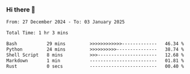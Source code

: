 ### Hi there 👋

<!--
**ututono/ututono** is a ✨ _special_ ✨ repository because its `README.md` (this file) appears on your GitHub profile.

Here are some ideas to get you started:

- 🔭 I’m currently working on ...
- 🌱 I’m currently learning ...
- 👯 I’m looking to collaborate on ...
- 🤔 I’m looking for help with ...
- 💬 Ask me about ...
- 📫 How to reach me: ...
- 😄 Pronouns: ...
- ⚡ Fun fact: ...
-->



<!--START_SECTION:waka-->

```txt
From: 27 December 2024 - To: 03 January 2025

Total Time: 1 hr 3 mins

Bash           29 mins         >>>>>>>>>>>>-------------   46.34 %
Python         24 mins         >>>>>>>>>>---------------   38.74 %
Shell Script   8 mins          >>>----------------------   12.68 %
Markdown       1 min           -------------------------   01.81 %
Rust           0 secs          -------------------------   00.40 %
```

<!--END_SECTION:waka-->
